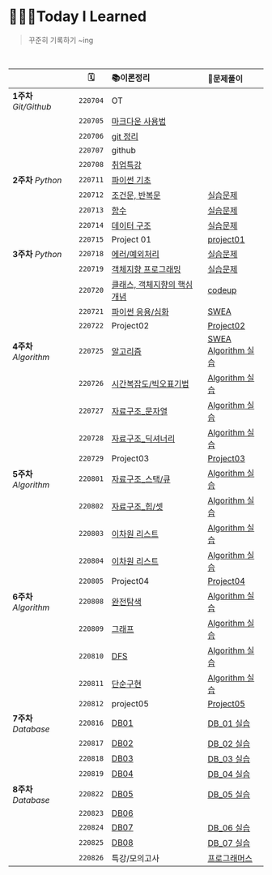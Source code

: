# 👩🏻‍💻Today I Learned
> 꾸준히 기록하기  ~ing  

<br>


|                        |    🗓     | 📚이론정리                                                    | 📝문제풀이                                                    |
| ---------------------- | :------: | :----------------------------------------------------------- | :----------------------------------------------------------- |
| **1주차** *Git/Github* | `220704` | OT                                                           |                                                              |
|                        | `220705` | [마크다운 사용법](./마크다운%20내용정리.md)                  |                                                              |
|                        | `220706` | [git 정리](./git%20.md)                                      |                                                              |
|                        | `220707` | github                                                       |                                                              |
|                        | `220708` | [취업특강](https://github.com/yeooness/job-research)         |                                                              |
| **2주차** *Python*     | `220711` | [파이썬 기초](https://github.com/yeooness/TIL/blob/master/이론정리/python_basics.md) |                                                              |
|                        | `220712` | [조건문, 반복문](https://github.com/yeooness/TIL/blob/master/이론정리/0712.md) | [실습문제](https://github.com/yeooness/python/tree/master/Desktop/python/test0712) |
|                        | `220713` | [함수](https://github.com/yeooness/TIL/blob/master/이론정리/0713.md) | [실습문제](https://github.com/yeooness/python/tree/master/Desktop/python/test0713) |
|                        | `220714` | [데이터 구조](https://github.com/yeooness/TIL/blob/master/이론정리/0714.md) | [실습문제](https://github.com/yeooness/python/tree/master/Desktop/python/test0714) |
|                        | `220715` | Project 01                                                   | [project01](https://github.com/yeooness/python/tree/master/Desktop/python/project/project01) |
| **3주차** *Python*     | `220718` | [에러/예외처리](https://github.com/yeooness/TIL/blob/master/이론정리/0718.md) | [실습문제](https://github.com/yeooness/python/tree/master/Desktop/python/test0718) |
|                        | `220719` | [객체지향 프로그래밍](https://github.com/yeooness/TIL/blob/master/이론정리/0719.md) | [실습문제](https://github.com/yeooness/python/tree/master/Desktop/python/test0719) |
|                        | `220720` | [클래스, 객체지향의 핵심개념](https://github.com/yeooness/TIL/blob/master/이론정리/0720.md) | [codeup](https://github.com/yeooness/python/tree/master/Desktop/python/codeup) |
|                        | `220721` | [파이썬 응용/심화](https://github.com/yeooness/TIL/blob/master/이론정리/0721.md) | [SWEA](https://github.com/yeooness/python/tree/master/Desktop/python/SWEA) |
|                        | `220722` | Project02                                                    | [Project02](https://github.com/yeooness/python/tree/master/Desktop/python/project/project02) |
| **4주차** *Algorithm*  | `220725` | [알고리즘](https://github.com/yeooness/TIL/blob/master/이론정리/0725.md) | [SWEA](https://github.com/yeooness/python/tree/master/Desktop/python/SWEA)<br>[Algorithm 실습](https://github.com/yeooness/01-ALGORITHM/tree/master/황여원/20220725) |
|                        | `220726` | [시간복잡도/빅오표기법](https://github.com/yeooness/TIL/blob/master/이론정리/0726.md) | [Algorithm 실습](https://github.com/yeooness/01-ALGORITHM/tree/master/황여원/20220726) |
|                        | `220727` | [자료구조_문자열](https://github.com/yeooness/TIL/blob/master/이론정리/0727.md) | [Algorithm 실습](https://github.com/yeooness/01-ALGORITHM/tree/master/황여원/20220727) |
|                        | `220728` | [자료구조_딕셔너리](https://github.com/yeooness/TIL/blob/master/이론정리/0728.md) | [Algorithm 실습](https://github.com/yeooness/01-ALGORITHM/tree/master/황여원/20220728) |
|                        | `220729` | Project03                                                    | [Project03](https://github.com/yeooness/python/tree/master/Desktop/python/project/project03) |
| **5주차** *Algorithm*  | `220801` | [자료구조_스택/큐](https://github.com/yeooness/TIL/blob/master/이론정리/0801.md) | [Algorithm 실습](https://github.com/yeooness/01-ALGORITHM/tree/master/황여원/20220801) |
|                        | `220802` | [자료구조_힙/셋](https://github.com/yeooness/TIL/blob/master/이론정리/0802.md) | [Algorithm 실습](https://github.com/yeooness/01-ALGORITHM/tree/master/황여원/20220802) |
|                        | `220803` | [이차원 리스트](https://github.com/yeooness/TIL/blob/master/이론정리/0803.md) | [Algorithm 실습](https://github.com/yeooness/01-ALGORITHM/tree/master/황여원/20220803) |
|                        | `220804` | [이차원 리스트](https://github.com/yeooness/TIL/blob/master/이론정리/0804.md) | [Algorithm 실습](https://github.com/yeooness/01-ALGORITHM/tree/master/황여원/220804) |
|                        | `220805` | Project04                                                    | [Project04](https://github.com/yeooness/python/tree/master/Desktop/python/project/project04) |
| **6주차** *Algorithm*  | `220808` | [완전탐색](https://github.com/yeooness/TIL/blob/master/이론정리/0808.md) | [Algorithm 실습](https://github.com/yeooness/01-ALGORITHM/tree/master/황여원/220808) |
|                        | `220809` | [그래프](https://github.com/yeooness/TIL/blob/master/이론정리/0809.md) | [Algorithm 실습](https://github.com/yeooness/01-ALGORITHM/tree/master/황여원/220809) |
|                        | `220810` | [DFS](https://github.com/yeooness/TIL/blob/master/이론정리/0810.md) | [Algorithm 실습](https://github.com/yeooness/01-ALGORITHM/tree/master/황여원/220810) |
|                        | `220811` | [단순구현](https://github.com/yeooness/TIL/blob/master/이론정리/0810.md) | [Algorithm 실습](https://github.com/yeooness/01-ALGORITHM/tree/master/황여원/220811) |
|                        | `220812` | project05                                                    | [Project05](https://github.com/yeooness/python/tree/master/Desktop/python/project/project05) |
| **7주차** *Database*   | `220816` | [DB01](https://github.com/yeooness/TIL/blob/master/이론정리/0816.md) | [DB_01 실습](https://github.com/yeooness/TIL/blob/master/DB/DB_01.md) |
|                        | `220817` | [DB02](https://github.com/yeooness/TIL/blob/master/이론정리/0817.md) | [DB_02 실습](https://github.com/yeooness/TIL/blob/master/DB/DB_02.md) |
|                        | `220818` | [DB03](https://github.com/yeooness/TIL/blob/master/이론정리/0818.md) | [DB_03 실습](https://github.com/yeooness/TIL/blob/master/DB/DB_03.md) |
|                        | `220819` | [DB04](https://github.com/yeooness/TIL/blob/master/이론정리/0819.md) | [DB_04 실습](https://github.com/yeooness/TIL/blob/master/DB/DB_04.md) |
| **8주차** *Database*   | `220822` | [DB05](https://github.com/yeooness/TIL/blob/master/이론정리/0822.md) | [DB_05 실습](https://github.com/yeooness/TIL/blob/master/DB/DB_05.md) |
|                        | `220823` | [DB06](https://github.com/yeooness/TIL/blob/master/이론정리/0823.md) |                                                              |
|                        | `220824` | [DB07](https://github.com/yeooness/TIL/blob/master/이론정리/0824.md) | [DB_06 실습](https://github.com/yeooness/TIL/blob/master/DB/DB_06.md) |
|                        | `220825` | [DB08](https://github.com/yeooness/TIL/blob/master/이론정리/0825.md) | [DB_07 실습](https://github.com/yeooness/TIL/blob/master/DB/DB_07.md) |
|                        | `220826` | 특강/모의고사                                                | [프로그래머스](https://school.programmers.co.kr/learn/challenges?tab=sql_practice_kit) |

<br>

